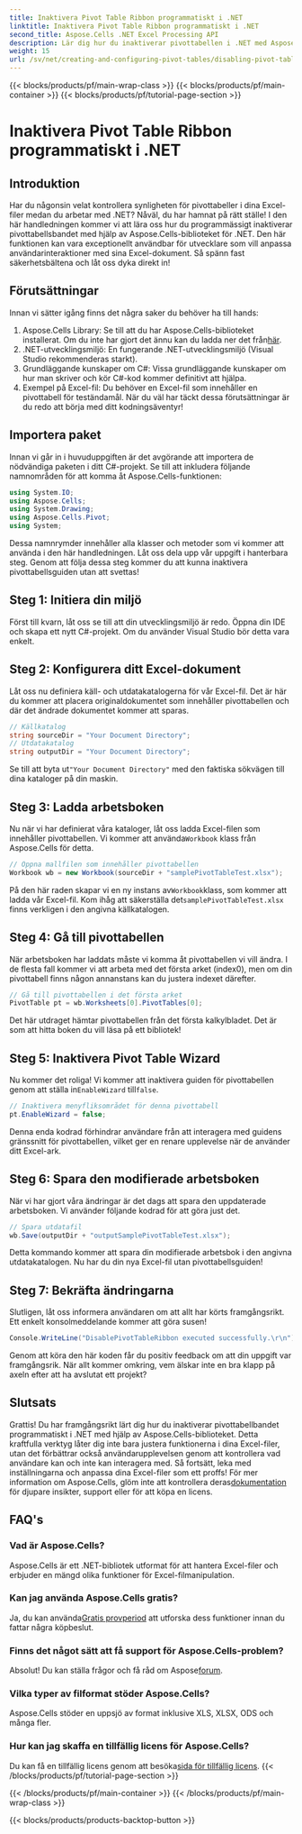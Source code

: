 ```yaml
---
title: Inaktivera Pivot Table Ribbon programmatiskt i .NET
linktitle: Inaktivera Pivot Table Ribbon programmatiskt i .NET
second_title: Aspose.Cells .NET Excel Processing API
description: Lär dig hur du inaktiverar pivottabellen i .NET med Aspose.Cells. Denna steg-för-steg-guide gör det enkelt att anpassa dina Excel-interaktioner.
weight: 15
url: /sv/net/creating-and-configuring-pivot-tables/disabling-pivot-table-ribbon/
---
```


{{< blocks/products/pf/main-wrap-class >}}
{{< blocks/products/pf/main-container >}}
{{< blocks/products/pf/tutorial-page-section >}}

# Inaktivera Pivot Table Ribbon programmatiskt i .NET

## Introduktion
Har du någonsin velat kontrollera synligheten för pivottabeller i dina Excel-filer medan du arbetar med .NET? Nåväl, du har hamnat på rätt ställe! I den här handledningen kommer vi att lära oss hur du programmässigt inaktiverar pivottabellsbandet med hjälp av Aspose.Cells-biblioteket för .NET. Den här funktionen kan vara exceptionellt användbar för utvecklare som vill anpassa användarinteraktioner med sina Excel-dokument. Så spänn fast säkerhetsbältena och låt oss dyka direkt in!
## Förutsättningar
Innan vi sätter igång finns det några saker du behöver ha till hands:
1. Aspose.Cells Library: Se till att du har Aspose.Cells-biblioteket installerat. Om du inte har gjort det ännu kan du ladda ner det från[här](https://releases.aspose.com/cells/net/).
2. .NET-utvecklingsmiljö: En fungerande .NET-utvecklingsmiljö (Visual Studio rekommenderas starkt).
3. Grundläggande kunskaper om C#: Vissa grundläggande kunskaper om hur man skriver och kör C#-kod kommer definitivt att hjälpa.
4. Exempel på Excel-fil: Du behöver en Excel-fil som innehåller en pivottabell för teständamål.
När du väl har täckt dessa förutsättningar är du redo att börja med ditt kodningsäventyr!
## Importera paket
Innan vi går in i huvuduppgiften är det avgörande att importera de nödvändiga paketen i ditt C#-projekt. Se till att inkludera följande namnområden för att komma åt Aspose.Cells-funktionen:
```csharp
using System.IO;
using Aspose.Cells;
using System.Drawing;
using Aspose.Cells.Pivot;
using System;
```
Dessa namnrymder innehåller alla klasser och metoder som vi kommer att använda i den här handledningen.
Låt oss dela upp vår uppgift i hanterbara steg. Genom att följa dessa steg kommer du att kunna inaktivera pivottabellsguiden utan att svettas!
## Steg 1: Initiera din miljö
Först till kvarn, låt oss se till att din utvecklingsmiljö är redo. Öppna din IDE och skapa ett nytt C#-projekt. Om du använder Visual Studio bör detta vara enkelt.
## Steg 2: Konfigurera ditt Excel-dokument
Låt oss nu definiera käll- och utdatakatalogerna för vår Excel-fil. Det är här du kommer att placera originaldokumentet som innehåller pivottabellen och där det ändrade dokumentet kommer att sparas.
```csharp
// Källkatalog
string sourceDir = "Your Document Directory";
// Utdatakatalog
string outputDir = "Your Document Directory";
```
 Se till att byta ut`"Your Document Directory"` med den faktiska sökvägen till dina kataloger på din maskin.
## Steg 3: Ladda arbetsboken
 Nu när vi har definierat våra kataloger, låt oss ladda Excel-filen som innehåller pivottabellen. Vi kommer att använda`Workbook` klass från Aspose.Cells för detta.
```csharp
// Öppna mallfilen som innehåller pivottabellen
Workbook wb = new Workbook(sourceDir + "samplePivotTableTest.xlsx");
```
 På den här raden skapar vi en ny instans av`Workbook`klass, som kommer att ladda vår Excel-fil. Kom ihåg att säkerställa det`samplePivotTableTest.xlsx` finns verkligen i den angivna källkatalogen.
## Steg 4: Gå till pivottabellen
När arbetsboken har laddats måste vi komma åt pivottabellen vi vill ändra. I de flesta fall kommer vi att arbeta med det första arket (index0), men om din pivottabell finns någon annanstans kan du justera indexet därefter.
```csharp
// Gå till pivottabellen i det första arket
PivotTable pt = wb.Worksheets[0].PivotTables[0];
```
Det här utdraget hämtar pivottabellen från det första kalkylbladet. Det är som att hitta boken du vill läsa på ett bibliotek!
## Steg 5: Inaktivera Pivot Table Wizard
 Nu kommer det roliga! Vi kommer att inaktivera guiden för pivottabellen genom att ställa in`EnableWizard` till`false`.
```csharp
// Inaktivera menyfliksområdet för denna pivottabell
pt.EnableWizard = false;
```
Denna enda kodrad förhindrar användare från att interagera med guidens gränssnitt för pivottabellen, vilket ger en renare upplevelse när de använder ditt Excel-ark.
## Steg 6: Spara den modifierade arbetsboken
När vi har gjort våra ändringar är det dags att spara den uppdaterade arbetsboken. Vi använder följande kodrad för att göra just det.
```csharp
// Spara utdatafil
wb.Save(outputDir + "outputSamplePivotTableTest.xlsx");
```
Detta kommando kommer att spara din modifierade arbetsbok i den angivna utdatakatalogen. Nu har du din nya Excel-fil utan pivottabellsguiden!
## Steg 7: Bekräfta ändringarna
Slutligen, låt oss informera användaren om att allt har körts framgångsrikt. Ett enkelt konsolmeddelande kommer att göra susen!
```csharp
Console.WriteLine("DisablePivotTableRibbon executed successfully.\r\n");
```
Genom att köra den här koden får du positiv feedback om att din uppgift var framgångsrik. När allt kommer omkring, vem älskar inte en bra klapp på axeln efter att ha avslutat ett projekt?
## Slutsats
Grattis! Du har framgångsrikt lärt dig hur du inaktiverar pivottabellbandet programmatiskt i .NET med hjälp av Aspose.Cells-biblioteket. Detta kraftfulla verktyg låter dig inte bara justera funktionerna i dina Excel-filer, utan det förbättrar också användarupplevelsen genom att kontrollera vad användare kan och inte kan interagera med. Så fortsätt, leka med inställningarna och anpassa dina Excel-filer som ett proffs! För mer information om Aspose.Cells, glöm inte att kontrollera deras[dokumentation](https://reference.aspose.com/cells/net/) för djupare insikter, support eller för att köpa en licens.
## FAQ's
### Vad är Aspose.Cells?
Aspose.Cells är ett .NET-bibliotek utformat för att hantera Excel-filer och erbjuder en mängd olika funktioner för Excel-filmanipulation.
### Kan jag använda Aspose.Cells gratis?
 Ja, du kan använda[Gratis provperiod](https://releases.aspose.com/) att utforska dess funktioner innan du fattar några köpbeslut.
### Finns det något sätt att få support för Aspose.Cells-problem?
 Absolut! Du kan ställa frågor och få råd om Aspose[forum](https://forum.aspose.com/c/cells/9).
### Vilka typer av filformat stöder Aspose.Cells?
Aspose.Cells stöder en uppsjö av format inklusive XLS, XLSX, ODS och många fler.
### Hur kan jag skaffa en tillfällig licens för Aspose.Cells?
 Du kan få en tillfällig licens genom att besöka[sida för tillfällig licens](https://purchase.aspose.com/temporary-license/).
{{< /blocks/products/pf/tutorial-page-section >}}

{{< /blocks/products/pf/main-container >}}
{{< /blocks/products/pf/main-wrap-class >}}

{{< blocks/products/products-backtop-button >}}
